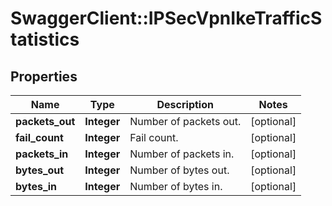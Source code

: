 # SwaggerClient::IPSecVpnIkeTrafficStatistics

## Properties
Name | Type | Description | Notes
------------ | ------------- | ------------- | -------------
**packets_out** | **Integer** | Number of packets out. | [optional] 
**fail_count** | **Integer** | Fail count. | [optional] 
**packets_in** | **Integer** | Number of packets in. | [optional] 
**bytes_out** | **Integer** | Number of bytes out. | [optional] 
**bytes_in** | **Integer** | Number of bytes in. | [optional] 


